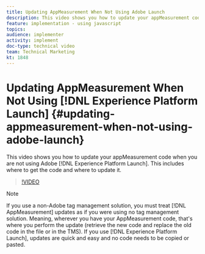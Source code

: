 ```yaml
---
title: Updating AppMeasurement When Not Using Adobe Launch
description: This video shows you how to update your appMeasurement code when you are not using Adobe Launch. This includes where to get the code and where to update it.
feature: implementation - using javascript
topics: 
audience: implementer
activity: implement
doc-type: technical video
team: Technical Marketing
kt: 1848
---
```


# Updating AppMeasurement When Not Using [!DNL Experience Platform Launch] {#updating-appmeasurement-when-not-using-adobe-launch}

This video shows you how to update your appMeasurement code when you are not using Adobe [!DNL Experience Platform Launch]. This includes where to get the code and where to update it.

>[!VIDEO](https://video.tv.adobe.com/v/25913/?quality=12)

>[!NOTE]
>
>If you use a non-Adobe tag management solution, you must treat [!DNL AppMeasurement] updates as if you were using no tag management solution. Meaning, wherever you have your AppMeasurement code, that's where you perform the update (retrieve the new code and replace the old code in the file or in the TMS). If you use [!DNL Experience Platform Launch], updates are quick and easy and no code needs to be copied or pasted.
